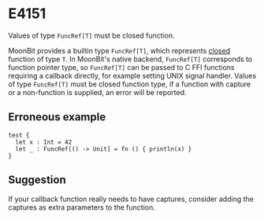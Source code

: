 # E4151

Values of type `FuncRef[T]` must be closed function.

MoonBit provides a builtin type `FuncRef[T]`, which represents [closed](https://en.wikipedia.org/wiki/Lambda_calculus#Free_and_bound_variables) function of type `T`.
In MoonBit's native backend, `FuncRef[T]` corresponds to function pointer type,
so `FuncRef[T]` can be passed to C FFI functions requiring a callback directly, for example setting UNIX signal handler.
Values of type `FuncRef[T]` must be closed function type,
if a function with capture or a non-function is supplied, an error will be reported.

## Erroneous example
```moonbit
test {
  let x : Int = 42
  let _ : FuncRef[() -> Unit] = fn () { println(x) }
}
```

## Suggestion
If your callback function really needs to have captures,
consider adding the captures as extra parameters to the function.
